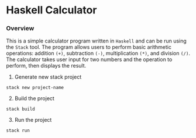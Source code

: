# Haskell Calculator
### Overview
This is a simple calculator program written in `Haskell` and can be run using the  `Stack` tool. The program allows users to perform basic arithmetic operations: addition `(+)`, subtraction `(-)`, multiplication `(*)`, and division `(/)`. The calculator takes user input for two numbers and the operation to perform, then displays the result.



1. Generate new stack project
```
stack new project-name
```
2. Build the project
```
stack build
```
3. Run the project
```
stack run
```

